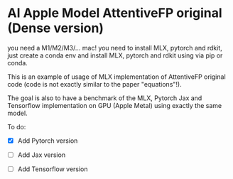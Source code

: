 # AI Apple Model AttentiveFP original (Dense version)

you need a M1/M2/M3/... mac!
you need to install MLX, pytorch and rdkit, just create a conda env and install MLX, pytorch and rdkit using via pip or conda.

This is an example of usage of MLX implementation of AttentiveFP original code (code is not exactly similar to the paper "equations"!).


The goal is also to have a benchmark of the MLX, Pytorch Jax and Tensorflow implementation on GPU (Apple Metal) using exactly the same model.

To do:
- [x] Add Pytorch version
- [ ] Add Jax version
- [ ] Add Tensorflow version

